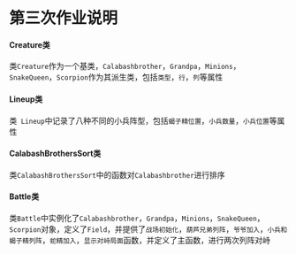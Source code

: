 # 第三次作业说明  

#### Creature类
类```Creature```作为一个基类，```Calabashbrother```，```Grandpa```，```Minions```，```SnakeQueen```，```Scorpion```作为其派生类，包括```类型```，```行```，```列```等属性


#### Lineup类
类``` Lineup```中记录了八种不同的小兵阵型，包括```蝎子精位置```，```小兵数量```，```小兵位置```等属性

#### CalabashBrothersSort类
类```CalabashBrothersSort```中的函数对```Calabashbrother```进行排序

#### Battle类
类```Battle```中实例化了```Calabashbrother```，```Grandpa```，```Minions```，```SnakeQueen```，```Scorpion```对象，定义了```Field```，并提供了```战场初始化```，```葫芦兄弟列阵```，```爷爷加入```，```小兵和蝎子精列阵```，```蛇精加入```，```显示对峙局面```函数，并定义了主函数，进行两次列阵对峙
